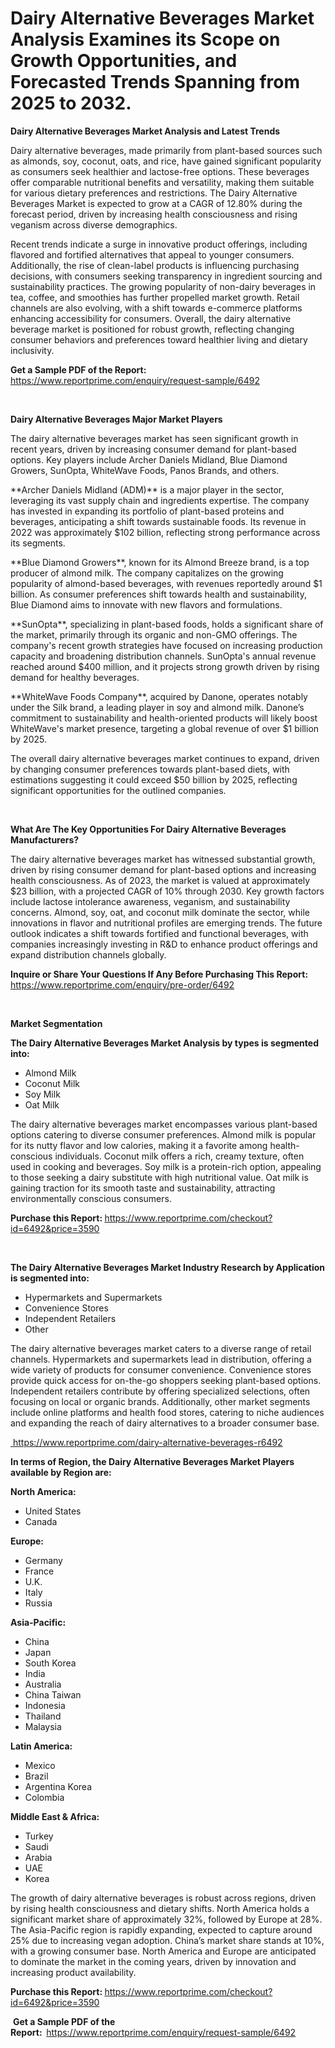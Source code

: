 <p><h1>Dairy Alternative Beverages Market Analysis Examines its Scope on Growth Opportunities, and Forecasted Trends Spanning from 2025 to 2032.</h1></p><p><strong>Dairy Alternative Beverages Market Analysis and Latest Trends</strong></p>
<p><p>Dairy alternative beverages, made primarily from plant-based sources such as almonds, soy, coconut, oats, and rice, have gained significant popularity as consumers seek healthier and lactose-free options. These beverages offer comparable nutritional benefits and versatility, making them suitable for various dietary preferences and restrictions. The Dairy Alternative Beverages Market is expected to grow at a CAGR of 12.80% during the forecast period, driven by increasing health consciousness and rising veganism across diverse demographics.</p><p>Recent trends indicate a surge in innovative product offerings, including flavored and fortified alternatives that appeal to younger consumers. Additionally, the rise of clean-label products is influencing purchasing decisions, with consumers seeking transparency in ingredient sourcing and sustainability practices. The growing popularity of non-dairy beverages in tea, coffee, and smoothies has further propelled market growth. Retail channels are also evolving, with a shift towards e-commerce platforms enhancing accessibility for consumers. Overall, the dairy alternative beverage market is positioned for robust growth, reflecting changing consumer behaviors and preferences toward healthier living and dietary inclusivity.</p></p>
<p><strong>Get a Sample PDF of the Report:&nbsp;</strong> <a href="https://www.reportprime.com/enquiry/request-sample/6492?utm_campaign=4465&utm_medium=2&utm_source=Github&utm_content=ia&utm_term=15052025&utm_id=dairy-alternative-beverages">https://www.reportprime.com/enquiry/request-sample/6492</a></p>
<p>&nbsp;</p>
<p><strong>Dairy Alternative Beverages Major Market Players</strong></p>
<p><p>The dairy alternative beverages market has seen significant growth in recent years, driven by increasing consumer demand for plant-based options. Key players include Archer Daniels Midland, Blue Diamond Growers, SunOpta, WhiteWave Foods, Panos Brands, and others. </p><p>**Archer Daniels Midland (ADM)** is a major player in the sector, leveraging its vast supply chain and ingredients expertise. The company has invested in expanding its portfolio of plant-based proteins and beverages, anticipating a shift towards sustainable foods. Its revenue in 2022 was approximately $102 billion, reflecting strong performance across its segments.</p><p>**Blue Diamond Growers**, known for its Almond Breeze brand, is a top producer of almond milk. The company capitalizes on the growing popularity of almond-based beverages, with revenues reportedly around $1 billion. As consumer preferences shift towards health and sustainability, Blue Diamond aims to innovate with new flavors and formulations.</p><p>**SunOpta**, specializing in plant-based foods, holds a significant share of the market, primarily through its organic and non-GMO offerings. The company's recent growth strategies have focused on increasing production capacity and broadening distribution channels. SunOpta's annual revenue reached around $400 million, and it projects strong growth driven by rising demand for healthy beverages.</p><p>**WhiteWave Foods Company**, acquired by Danone, operates notably under the Silk brand, a leading player in soy and almond milk. Danone’s commitment to sustainability and health-oriented products will likely boost WhiteWave's market presence, targeting a global revenue of over $1 billion by 2025.</p><p>The overall dairy alternative beverages market continues to expand, driven by changing consumer preferences towards plant-based diets, with estimations suggesting it could exceed $50 billion by 2025, reflecting significant opportunities for the outlined companies.</p></p>
<p>&nbsp;</p>
<p><strong>What Are The Key Opportunities For Dairy Alternative Beverages Manufacturers?</strong></p>
<p><p>The dairy alternative beverages market has witnessed substantial growth, driven by rising consumer demand for plant-based options and increasing health consciousness. As of 2023, the market is valued at approximately $23 billion, with a projected CAGR of 10% through 2030. Key growth factors include lactose intolerance awareness, veganism, and sustainability concerns. Almond, soy, oat, and coconut milk dominate the sector, while innovations in flavor and nutritional profiles are emerging trends. The future outlook indicates a shift towards fortified and functional beverages, with companies increasingly investing in R&D to enhance product offerings and expand distribution channels globally.</p></p>
<p><strong>Inquire or Share Your Questions If Any Before Purchasing This Report:</strong> <a href="https://www.reportprime.com/enquiry/pre-order/6492?utm_campaign=4465&utm_medium=2&utm_source=Github&utm_content=ia&utm_term=15052025&utm_id=dairy-alternative-beverages">https://www.reportprime.com/enquiry/pre-order/6492</a></p>
<p>&nbsp;</p>
<p><strong>Market Segmentation</strong></p>
<p><strong>The Dairy Alternative Beverages Market Analysis by types is segmented into:</strong></p>
<p><ul><li>Almond Milk</li><li>Coconut Milk</li><li>Soy Milk</li><li>Oat Milk</li></ul></p>
<p><p>The dairy alternative beverages market encompasses various plant-based options catering to diverse consumer preferences. Almond milk is popular for its nutty flavor and low calories, making it a favorite among health-conscious individuals. Coconut milk offers a rich, creamy texture, often used in cooking and beverages. Soy milk is a protein-rich option, appealing to those seeking a dairy substitute with high nutritional value. Oat milk is gaining traction for its smooth taste and sustainability, attracting environmentally conscious consumers.</p></p>
<p><strong>Purchase this Report:&nbsp;</strong><a href="https://www.reportprime.com/checkout?id=6492&price=3590&utm_campaign=4465&utm_medium=2&utm_source=Github&utm_content=ia&utm_term=15052025&utm_id=dairy-alternative-beverages">https://www.reportprime.com/checkout?id=6492&price=3590</a></p>
<p>&nbsp;</p>
<p><strong>The Dairy Alternative Beverages Market Industry Research by Application is segmented into:</strong></p>
<p><ul><li>Hypermarkets and Supermarkets</li><li>Convenience Stores</li><li>Independent Retailers</li><li>Other</li></ul></p>
<p><p>The dairy alternative beverages market caters to a diverse range of retail channels. Hypermarkets and supermarkets lead in distribution, offering a wide variety of products for consumer convenience. Convenience stores provide quick access for on-the-go shoppers seeking plant-based options. Independent retailers contribute by offering specialized selections, often focusing on local or organic brands. Additionally, other market segments include online platforms and health food stores, catering to niche audiences and expanding the reach of dairy alternatives to a broader consumer base.</p></p>
<p><a href="https://www.reportprime.com/dairy-alternative-beverages-r6492?utm_campaign=4465&utm_medium=2&utm_source=Github&utm_content=ia&utm_term=15052025&utm_id=dairy-alternative-beverages">&nbsp;https://www.reportprime.com/dairy-alternative-beverages-r6492</a></p>
<p><strong>In terms of Region, the Dairy Alternative Beverages Market Players available by Region are:</strong></p>
<p>
    <p> <strong> North America: </strong>
        <ul>
            <li>United States</li>
            <li>Canada</li>
        </ul>
        </p> 
    <p> <strong> Europe: </strong>
        <ul>
            <li>Germany</li>
            <li>France</li>
            <li>U.K.</li>
            <li>Italy</li>
            <li>Russia</li>
        </ul>
        </p> 
    <p> <strong> Asia-Pacific: </strong>
        <ul>
            <li>China</li>
            <li>Japan</li>
            <li>South Korea</li>
            <li>India</li>
            <li>Australia</li>
            <li>China Taiwan</li>
            <li>Indonesia</li>
            <li>Thailand</li>
            <li>Malaysia</li>
        </ul>
        </p> 
    <p> <strong> Latin America: </strong>
        <ul>
            <li>Mexico</li>
            <li>Brazil</li>
            <li>Argentina Korea</li>
            <li>Colombia</li>
        </ul>
        </p> 
    <p> <strong> Middle East & Africa: </strong>
        <ul>
            <li>Turkey</li>
            <li>Saudi</li>
            <li>Arabia</li>
            <li>UAE</li>
            <li>Korea</li>
        </ul>
    </p>
    </p>
<p><p>The growth of dairy alternative beverages is robust across regions, driven by rising health consciousness and dietary shifts. North America holds a significant market share of approximately 32%, followed by Europe at 28%. The Asia-Pacific region is rapidly expanding, expected to capture around 25% due to increasing vegan adoption. China’s market share stands at 10%, with a growing consumer base. North America and Europe are anticipated to dominate the market in the coming years, driven by innovation and increasing product availability.</p></p>
<p><strong>Purchase this Report: </strong><a href="https://www.reportprime.com/checkout?id=6492&price=3590&utm_campaign=4465&utm_medium=2&utm_source=Github&utm_content=ia&utm_term=15052025&utm_id=dairy-alternative-beverages">https://www.reportprime.com/checkout?id=6492&price=3590</a></p>
<p>&nbsp;<strong>Get a Sample PDF of the Report:&nbsp;&nbsp;</strong><a href="https://www.reportprime.com/enquiry/request-sample/6492?utm_campaign=4465&utm_medium=2&utm_source=Github&utm_content=ia&utm_term=15052025&utm_id=dairy-alternative-beverages">https://www.reportprime.com/enquiry/request-sample/6492</a></p>
<p><strong></strong></p>
<p><p></p><p></p><p></p></p>